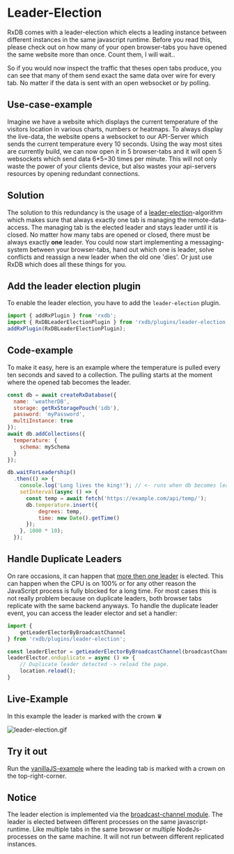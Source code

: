 # Leader-Election

RxDB comes with a leader-election which elects a leading instance between different instances in the same javascript runtime.
Before you read this, please check out on how many of your open browser-tabs you have opened the same website more than once. Count them, I will wait..

So if you would now inspect the traffic that theses open tabs produce, you can see that many of them send exact the same data over wire for every tab. No matter if the data is sent with an open websocket or by polling.

## Use-case-example

Imagine we have a website which displays the current temperature of the visitors location in various charts, numbers or heatmaps. To always display the live-data, the website opens a websocket to our API-Server which sends the current temperature every 10 seconds. Using the way most sites are currently build, we can now open it in 5 browser-tabs and it will open 5 websockets which send data 6*5=30 times per minute. This will not only waste the power of your clients device, but also wastes your api-servers resources by opening redundant connections.

## Solution

The solution to this redundancy is the usage of a [leader-election](https://en.wikipedia.org/wiki/Leader_election)-algorithm which makes sure that always exactly one tab is managing the remote-data-access. The managing tab is the elected leader and stays leader until it is closed. No matter how many tabs are opened or closed, there must be always exactly **one** leader.
You could now start implementing a messaging-system between your browser-tabs, hand out which one is leader, solve conflicts and reassign a new leader when the old one 'dies'.
Or just use RxDB which does all these things for you.


## Add the leader election plugin

To enable the leader election, you have to add the `leader-election` plugin.

```javascript
import { addRxPlugin } from 'rxdb';
import { RxDBLeaderElectionPlugin } from 'rxdb/plugins/leader-election';
addRxPlugin(RxDBLeaderElectionPlugin);
```
## Code-example

To make it easy, here is an example where the temperature is pulled every ten seconds and saved to a collection. The pulling starts at the moment where the opened tab becomes the leader.

```javascript
const db = await createRxDatabase({
  name: 'weatherDB',
  storage: getRxStoragePouch('idb'),
  password: 'myPassword',
  multiInstance: true
});
await db.addCollections({
  temperature: {
    schema: mySchema
  }
});

db.waitForLeadership()
  .then(() => {
    console.log('Long lives the king!'); // <- runs when db becomes leader
    setInterval(async () => {
      const temp = await fetch('https://example.com/api/temp/');
      db.temperature.insert({
          degrees: temp,
          time: new Date().getTime()
      });
    }, 1000 * 10);
  });
```


## Handle Duplicate Leaders

On rare occasions, it can happen that [more then one leader](https://github.com/pubkey/broadcast-channel/blob/master/.github/README.md#handle-duplicate-leaders) is elected. This can happen when the CPU is on 100% or for any other reason the JavaScript process is fully blocked for a long time.
For most cases this is not really problem because on duplicate leaders, both browser tabs replicate with the same backend anyways.
To handle the duplicate leader event, you can access the leader elector and set a handler:

```ts
import {
    getLeaderElectorByBroadcastChannel
} from 'rxdb/plugins/leader-election';

const leaderElector = getLeaderElectorByBroadcastChannel(broadcastChannel);
leaderElector.onduplicate = async () => {
    // Duplicate leader detected -> reload the page.
    location.reload();
}
```

## Live-Example

In this example the leader is marked with the crown ♛

![leader-election.gif](./files/leader-election.gif)

## Try it out

Run the [vanillaJS-example](https://github.com/pubkey/rxdb/tree/master/examples/vanilla) where the leading tab is marked with a crown on the top-right-corner.

## Notice

The leader election is implemented via the  [broadcast-channel module](https://github.com/pubkey/broadcast-channel#using-the-leaderelection).
The leader is elected between different processes on the same javascript-runtime. Like multiple tabs in the same browser or multiple NodeJs-processes on the same machine. It will not run between different replicated instances.
